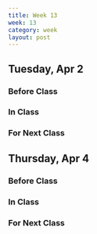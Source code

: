 ```yaml
---
title: Week 13 
week: 13
category: week
layout: post
---
```


## Tuesday, Apr 2

### Before Class

### In Class

### For Next Class


<!-- # # # # # # # # # # # # # # # # # # # # # # # # # # # -->

## Thursday, Apr 4

### Before Class

### In Class

### For Next Class


<!-- # # # # # # # # # # # # # # # # # # # # # # # # # # # -->


